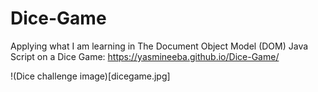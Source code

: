 # Dice-Game
Applying what I am learning in The Document Object Model (DOM) Java Script on a Dice Game: https://yasmineeba.github.io/Dice-Game/

!(Dice challenge image)[dicegame.jpg]
